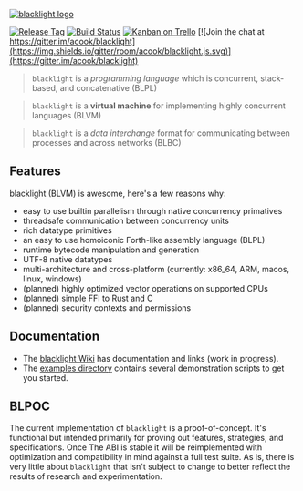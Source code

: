 [![blacklight logo](http://i.imgur.com/N81hd1M.png)](https://github.com/acook/blacklight#readme)

[![Release Tag](https://img.shields.io/github/tag/acook/blacklight.svg?maxAge=2592000)](https://github.com/acook/blacklight/releases)
[![Build Status](https://travis-ci.org/acook/blacklight.svg)](https://travis-ci.org/acook/blacklight)
[![Kanban on Trello](https://img.shields.io/badge/kanban-trello-026AA7.svg)](https://trello.com/b/vygKBL4j)
[![Join the chat at https://gitter.im/acook/blacklight](https://img.shields.io/gitter/room/acook/blacklight.js.svg)](https://gitter.im/acook/blacklight)

> `blacklight` is a *programming language* which is concurrent, stack-based, and concatenative  (BLPL)

> `blacklight` is a **virtual machine** for implementing highly concurrent languages (BLVM)

> `blacklight` is a *data interchange* format for communicating between processes and across networks (BLBC)

Features
--------

blacklight (BLVM) is awesome, here's a few reasons why:

- easy to use builtin parallelism through native concurrency primatives
- threadsafe communication between concurrency units
- rich datatype primitives
- an easy to use homoiconic Forth-like assembly language (BLPL)
- runtime bytecode manipulation and generation
- UTF-8 native datatypes
- multi-architecture and cross-platform (currently: x86_64, ARM, macos, linux, windows)
- (planned) highly optimized vector operations on supported CPUs
- (planned) simple FFI to Rust and C
- (planned) security contexts and permissions

Documentation
-------------

- The [blacklight Wiki](https://github.com/acook/blacklight/wiki) has documentation and links (work in progress).
- The [examples directory](https://github.com/acook/blacklight/tree/master/examples) contains several demonstration scripts to get you started.

BLPOC
-----

The current implementation of `blacklight` is a proof-of-concept. It's functional but intended primarily for proving out features, strategies, and specifications. Once The ABI is stable it will be reimplemented with optimization and compatibility in mind against a full test suite. As is, there is very little about `blacklight` that isn't subject to change to better reflect the results of research and experimentation. 
